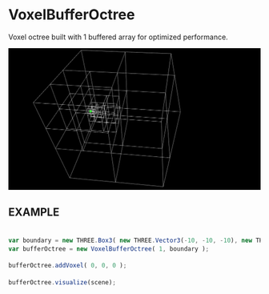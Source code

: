 # VoxelBufferOctree
Voxel octree built with 1 buffered array for optimized performance. 


![alt text](https://github.com/oudend/VoxelBufferOctree/blob/1594b41ac8c2b251c46975ef73d8086e6e728b65/octree.png "visualized octree")


## EXAMPLE

```javascript

var boundary = new THREE.Box3( new THREE.Vector3(-10, -10, -10), new THREE.Vector3(10, 10, 10) );
var bufferOctree = new VoxelBufferOctree( 1, boundary );

bufferOctree.addVoxel( 0, 0, 0 );

bufferOctree.visualize(scene);
```
